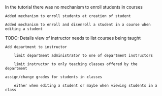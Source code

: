 In the tutorial there was no mechanism to enroll students in courses

    Added mechanism to enroll students at creation of student
    
    Added mechanism to enroll and disenroll a student in a course when editing a student
    
TODO:
    Details view of instructor needs to list courses being taught
    
    Add department to instructor
    
        limit department administrator to one of department instructors
        
        limit instructor to only teaching classes offered by the department
        
    assign/change grades for students in classes
    
        either when editing a student or maybe when viewing students in a class
